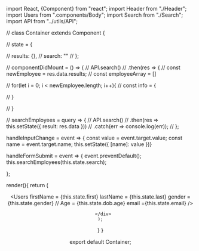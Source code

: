 import React, {Component} from "react";
import Header from "./Header";
import Users from ".components/Body";
import Search from "./Search";
import API from "../utils/API";



// class Container extends Component {

//     state = {

//         results: {},
//         search: ""
//     };

    

// componentDidMount = () => {
//     API.search()
//     .then(res => {
//         const newEmployee = res.data.results;
//         const employeeArray = []

//     for(let i = 0; i < newEmployee.length; i++){
//          const info = {
            
//          }
         
//          }





// searchEmployees = query => {
//     API.search()
//     .then(res => this.setState({ result: res.data }))
//     .catch(err => console.log(err));
// };


handleInputChange = event => {
    const value = event.target.value;
    const name = event.target.name;
    this.setState({
      [name]: value
    })}
  

handleFormSubmit = event => {
    event.preventDefault();
    this.searchEmployees(this.state.search);
    
};





render(){
    return (
      <div className="container">
          <Header/>
          <Users
              firstName = {this.state.first} 
              lastName = {this.state.last}
              gender ={this.state.gender}
            //   Age = {this.state.dob.age}
              email ={this.state.email}
          />
          <Search value = {this.state.search}/>
         
         
      </div>
    );

}
}
  
    
  

export default Container;

